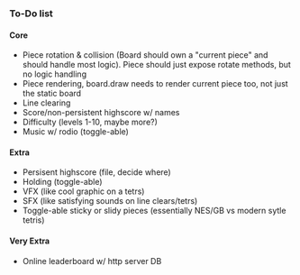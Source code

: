 ### To-Do list
#### Core
- Piece rotation & collision (Board should own a "current piece" and should handle most logic). Piece should just expose rotate methods, but no logic handling
- Piece rendering, board.draw needs to render current piece too, not just the static board 
- Line clearing
- Score/non-persistent highscore w/ names
- Difficulty (levels 1-10, maybe more?)
- Music w/ rodio (toggle-able)
#### Extra
- Persisent highscore (file, decide where)
- Holding (toggle-able)
- VFX (like cool graphic on a tetrs)
- SFX (like satisfying sounds on line clears/tetrs)
- Toggle-able sticky or slidy pieces (essentially NES/GB vs modern sytle tetris)
#### Very Extra
- Online leaderboard w/ http server DB
